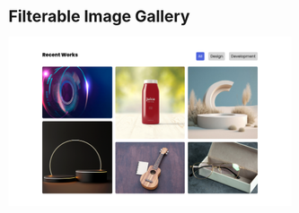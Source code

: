 # Filterable Image Gallery

![Logo](https://raw.githubusercontent.com/codzsword/Filterable-Image-Gallery/main/Filter%20Gallery.png)
